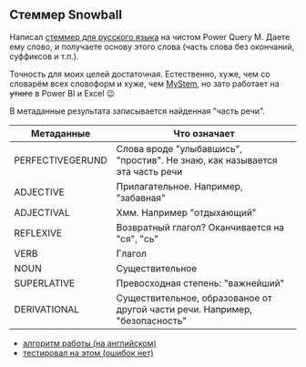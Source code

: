## Стеммер Snowball
Написал [стеммер для русского языка](https://github.com/meta110/powerbi/blob/master/common/snowball.m) на чистом Power Query M. Даете ему слово, и получаете основу этого слова (часть слова без окончаний, суффиксов и т.п.). 

Точность для моих целей достаточная. Естественно, хуже, чем со словарём всех словоформ и хуже, чем [MyStem](https://yandex.ru/dev/mystem/), но зато работает на ~~утюге~~ в Power BI и Excel :wink:

В метаданные результата записывается найденная "часть речи". 

Метаданные|Что означает
------------|--------------
PERFECTIVEGERUND|Слова вроде "улыбавшись", "простив". Не знаю, как называется эта часть речи
ADJECTIVE|Прилагательное. Например, "забавная"
ADJECTIVAL|Хмм. Например "отдыхающий"
REFLEXIVE|Возвратный глагол? Оканчивается на "ся", "сь"
VERB|Глагол
NOUN|Cуществительное
SUPERLATIVE|Превосходная степень: "важнейший"
DERIVATIONAL|Cуществительное, образованое от другой части речи. Например, "безопасность"

* [алгоритм работы (на английском)](http://snowball.tartarus.org/algorithms/russian/stemmer.html)
* [тестировал на этом (ошибок нет)](https://github.com/mazko/jssnowball/tree/master/js_snowball/tests/js)
